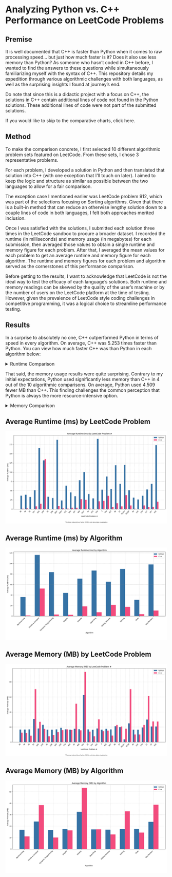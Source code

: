 # Analyzing Python vs. C++ Performance on LeetCode Problems

## Premise

It is well documented that C++ is faster than Python when it comes to raw processing speed… but just how much faster is it? Does it also use less memory than Python? As someone who hasn’t coded in C++ before, I wanted to find the answers to these questions while simultaneously familiarizing myself with the syntax of C++. This repository details my expedition through various algorithmic challenges with both languages, as well as the surprising insights I found at journey’s end.

Do note that since this is a didactic project with a focus on C++, the solutions in C++ contain additional lines of code not found in the Python solutions. These additional lines of code were not part of the submitted solutions.

If you would like to skip to the comparative charts, click here.

## Method

To make the comparison concrete, I first selected 10 different algorithmic problem sets featured on LeetCode. From these sets, I chose 3 representative problems.

For each problem, I developed a solution in Python and then translated that solution into C++ (with one exception that I'll touch on later). I aimed to keep the logic and structure as similar as possible between the two languages to allow for a fair comparison.

The exception case I mentioned earlier was LeetCode problem 912, which was part of the selections focusing on Sorting algorithms. Given that there is a built-in method that can reduce an otherwise lengthy solution down to a couple lines of code in both languages, I felt both approaches merited inclusion.

Once I was satisfied with the solutions, I submitted each solution three times in the LeetCode sandbox to procure a broader dataset. I recorded the runtime (in milliseconds) and memory usage (in megabytes) for each submission, then averaged those values to obtain a single runtime and memory figure for each problem. After that, I averaged the mean values for each problem to get an average runtime and memory figure for each algorithm. The runtime and memory figures for each problem and algorithm served as the cornerstones of this performance comparison.

Before getting to the results, I want to acknowledge that LeetCode is not the ideal way to test the efficacy of each language’s solutions. Both runtime and memory readings can be skewed by the quality of the user’s machine or by the number of users on the LeetCode platform at the time of testing. However, given the prevalence of LeetCode style coding challenges in competitive programming, it was a logical choice to streamline performance testing.

## Results

In a surprise to absolutely no one, C++ outperformed Python in terms of speed in every algorithm. On average, C++ was 5.253 times faster than Python. You can view how much faster C++ was than Python in each algorithm below:

<details>
<summary>Runtime Comparison</summary>

Backtracking - 36x faster
Divide & Conquer - 2.221x faster
Dynamic Programming - 28.781x faster
Graphs - 18.423x faster
Greedy - 3.837x faster
Searching - 11.804x faster
Sliding Window - 3.068x faster
Sorting - 5.092x faster
Trees - 8.999x faster
Two Pointers - 9.307x faster

Python average runtime – 72.082ms
C++ average runtime – 13.721ms

Overall average – C++ was 5.253x faster

</details>

That said, the memory usage results were quite surprising. Contrary to my initial expectations, Python used significantly less memory than C++ in 4 out of the 10 algorithmic comparisons. On average, Python used 4.509 fewer MB than C++. This finding challenges the common perception that Python is always the more resource-intensive option.

<details>
<summary>Memory Comparison</summary>

Backtracking – C++ used 5.716 fewer MB
Divide & Conquer – Python used 14.417 fewer MB
Dynamic Programming – C++ used 6.579 fewer MB
Graphs – C++ used 1.161 fewer MB
Greedy – Python used 20.859 fewer MB
Searching – Python used 0.112 fewer MB
Sliding Window – C++ used 4.131 fewer MB
Sorting – Python used 15.538 fewer MB
Trees – C++ used 3.183 fewer MB
Two Pointers – Python used 14.934 fewer MB

Python average memory usage – 20.015MB
C++ average memory usage – 24.524MB

Overall average – Python used 4.509 fewer MB

</details>

## Average Runtime (ms) by LeetCode Problem #
![Average Runtime by Problem](avg_runtime_by_lc_problem.png)

## Average Runtime (ms) by Algorithm
![Average Runtime by Algorithm](avg_runtime_by_algorithm.png)

## Average Memory (MB) by LeetCode Problem #
![Average Memory by Problem](avg_memory_by_lc_problem.png)

## Average Memory (MB) by Algorithm
![Average Memory by Algorithm](avg_memory_by_algorithm.png)
